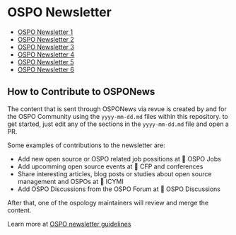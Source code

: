 # OSPO Newsletter

* [OSPO Newsletter 1](https://www.getrevue.co/profile/osponews/issues/ospo-news-from-the-todo-group-690003)
* [OSPO Newsletter 2](https://www.getrevue.co/profile/osponews/issues/ospo-news-from-the-todo-group-issue-2-702408)
* [OSPO Newsletter 3](https://www.getrevue.co/profile/osponews/issues/ospo-news-from-the-todo-group-issue-3-743456)
* [OSPO Newsletter 4](https://www.getrevue.co/profile/osponews/issues/ospo-news-from-the-todo-group-issue-4-784477)
* [OSPO Newsletter 5](https://www.getrevue.co/profile/osponews/issues/ospo-news-from-the-todo-group-issue-5-829053)
* [OSPO Newsletter 6](https://www.getrevue.co/profile/osponews/issues/ospo-news-from-the-todo-group-issue-7-959516)

## How to Contribute to OSPONews

The content that is sent through OSPONews via revue is created by and for the OSPO Community using the `yyyy-mm-dd.md` files within this repository. to get started, just edit any of the sections in the `yyyy-mm-dd.md` file and open a PR. 

Some examples of contributions to the newsletter are:

* Add new open source or OSPO related job possitions at 🧳 OSPO Jobs
* Add upcomming open source events at 🚀 CFP and conferences
* Share interesting articles, blog posts or studies about open source management and OSPOs at 📌 ICYMI
* Add OSPO Discussions from the OSPO Forum at 🙋 OSPO Discussions

After that, one of the ospology maintainers will review and merge the content.

Learn more at [OSPO newsletter guidelines](https://github.com/todogroup/ospology/blob/main/newsletter/newsletter-guidelines.md)

